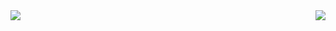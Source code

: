 <img align="left" src="https://github-readme-stats.kethinov.vercel.app/api?username=kethinov&count_private=true&show_icons=true&hide_rank=true&hide_border=true&layout=compact">

<a href="https://github.com/rooseveltframework/roosevelt">
  <img align="right" src="https://github-readme-stats.kethinov.vercel.app/api/pin/?username=rooseveltframework&repo=roosevelt">
</a>
